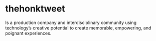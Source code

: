 # thehonktweet
Is a production company and interdisciplinary community using technology’s creative potential to create memorable, empowering, and poignant experiences.
